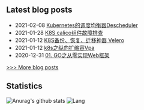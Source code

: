 
## Latest blog posts
- 2021-02-08 [Kubernetes的调度均衡器Descheduler](https://opscloud.vip/2021/02/08/Kubernetes%E7%9A%84%E8%B0%83%E5%BA%A6%E5%9D%87%E8%A1%A1%E5%99%A8Descheduler/)
- 2021-01-28 [K8S calico组件故障排查](https://opscloud.vip/2021/01/28/k8s:calico%E7%BB%84%E4%BB%B6%E6%95%85%E9%9A%9C%E6%8E%92%E6%9F%A5/)
- 2021-01-12 [K8S备份、恢复、迁移神器 Velero](https://opscloud.vip/2021/01/12/K8S%E5%A4%87%E4%BB%BD%E3%80%81%E6%81%A2%E5%A4%8D%E3%80%81%E8%BF%81%E7%A7%BB%E7%A5%9E%E5%99%A8%20Velero/)
- 2021-01-12 [k8s之纵向扩缩容Vpa](https://opscloud.vip/2021/01/12/k8s%E4%B9%8B%E7%BA%B5%E5%90%91%E6%89%A9%E7%BC%A9%E5%AE%B9vpa/)
- 2020-12-31 [01. GO之从零实现Web框架](https://opscloud.vip/2020/12/31/01.%20GO%E4%B9%8B%E4%BB%8E%E9%9B%B6%E5%AE%9E%E7%8E%B0Web%E6%A1%86%E6%9E%B6/)

[>>> More blog posts](https://opscloud.vip/archives/)

## Statistics
![Anurag's github stats](https://github-readme-stats.vercel.app/api?username=evenno&show_icons=true&theme=dark)
![Lang](https://github-readme-stats.vercel.app/api/top-langs/?username=evenno&hide=ipynb,html&layout=compact)
